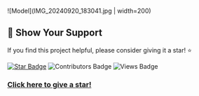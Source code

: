 ![Model](IMG_20240920_183041.jpg | width=200)

## 🌟 Show Your Support

If you find this project helpful, please consider giving it a star! ⭐

[![Star Badge](https://img.shields.io/github/stars/bisheshxettri1/user-coubt?style=social&label=Stars)](https://github.com/bisheshxettri1/stargazers)
![Contributors Badge](https://img.shields.io/badge/contributors-24,842-orange)
![Views Badge](https://img.shields.io/badge/views-1,234-blue)

### [Click here to give a star!](https://github.com/bisheshxettri1)
